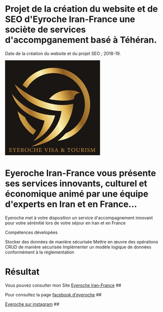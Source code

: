 # Projet de la création du website et de SEO d'Eyroche Iran-France une sociète de services d'accompganement basé à Téhéran.

Date de la création du website et du projet SEO ; 2018-19.

![](https://github.com/Av-code80/Eyeroche/blob/master/logo.jpg)

# Eyeroche Iran-France vous présente ses services innovants, culturel et économique animé par une équipe d'experts en Iran et en France... 
Eyeroche met à votre disposition un service d'accompagnement innovant pour votre sérénitié lors de votre séjour en Iran et en France


Compétences dévelopées

Stocker des données de manière sécurisée
Mettre en œuvre des opérations CRUD de manière sécurisée
Implémenter un modèle logique de données conformément à la réglementation

# Résultat 
Vous pouvez consulter mon Site [Eyeroche Iran-France](https://github.com/Av-code80/Eyeroche/blob/master/site.eyroche.jpg) ##

Pour consultez la page [facebook d'eyeroche]() ##

[Eyeroche sur instagram]() ##


